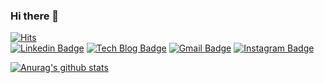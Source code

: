 
### Hi there 👋

[![Hits](https://hits.seeyoufarm.com/api/count/incr/badge.svg?url=https%3A%2F%2Fgithub.com%2Fhjiee&count_bg=%2379C83D&title_bg=%23555555&icon=&icon_color=%23E7E7E7&title=hits&edge_flat=false)](https://hits.seeyoufarm.com)	
[![Linkedin Badge](https://img.shields.io/badge/-LinkedIn-blue?style=flat-square&logo=Linkedin&logoColor=white&link=https://www.linkedin.com/in/%ED%9A%A8%EC%A7%84-%EB%B0%B0-797a96184/)](https://www.linkedin.com/in/%ED%9A%A8%EC%A7%84-%EB%B0%B0-797a96184/) 
[![Tech Blog Badge](http://img.shields.io/badge/-Tech%20blog-black?style=flat-square&logo=github&link=https://hjiee.tistory.com/)](https://hjiee.tistory.com/) 
[![Gmail Badge](https://img.shields.io/badge/Gmail-d14836?style=flat-square&logo=Gmail&logoColor=white&link=mailto:jin33032@gmail.com)](mailto:jin33032@gmail.com)
[![Instagram Badge](https://img.shields.io/badge/-Instagram-dd2a7b?style=flat-square&logo=instagram&logoColor=white&link=https://www.instagram.com/hjiii_photo/)](https://www.instagram.com/hjiii_photo/) 

[![Anurag's github stats](https://github-readme-stats.vercel.app/api?username=hjiee)](https://github.com/anuraghazra/github-readme-stats)
  


<!--
**hjiee/hjiee** is a ✨ _special_ ✨ repository because its `README.md` (this file) appears on your GitHub profile.

Here are some ideas to get you started:

- 🔭 I’m currently working on ...
- 🌱 I’m currently learning ...
- 👯 I’m looking to collaborate on ...
- 🤔 I’m looking for help with ...
- 💬 Ask me about ...
- 📫 How to reach me: ...
- 😄 Pronouns: ...
- ⚡ Fun fact: ...
-->
